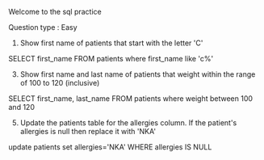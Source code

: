 Welcome to the sql practice

Question type : Easy

1. Show first name of patients that start with the letter 'C'
   
SELECT first_name FROM patients where first_name like 'c%'

3. Show first name and last name of patients that weight within the range of 100 to 120 (inclusive)
   
SELECT first_name, last_name FROM patients where weight between 100 and 120

5. Update the patients table for the allergies column. If the patient's allergies is null then replace it with 'NKA'
   
update patients set allergies='NKA' WHERE allergies IS NULL
